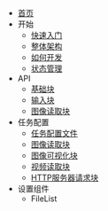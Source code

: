 - [首页](/)
- 开始
  * [快速入门](quickstart.md)
  * [整体架构](architecture.md)
  * [如何开发](delelopment.md)
  * [状态管理](store.md)
- API
  * [基础块](baseblock.md)
  * [输入块](inputblock.md)
  * [图像读取块](imagereadblock.md)
- 任务配置
  * [任务配置文件](taskconfig.md)
  * [图像读取块](imagereadconfig.md)
  * [图像可视化块](imagevisualconfig.md)
  * [视频读取块](videoreadconfig.md)
  * [HTTP服务器请求块](httprequestconfig.md)
- 设置组件
  * FileList